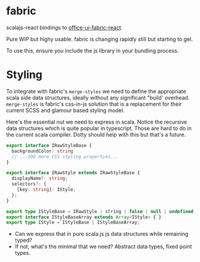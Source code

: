 # fabric

scalajs-react bindings to [office-ui-fabric-react](https://github.com/OfficeDev/office-ui-fabric-react).

Pure WIP but highy usable. fabric is changing rapidly still but starting to gel.

To use this, ensure you include the js library in your bundling process.


# Styling

To integrate with fabric's `merge-styles` we need to define the appropriate
scala side data structures, ideally without any significant "build'
overhead. `merge-styles` is fabric's css-in-js solution that is a replacement
for their current SCSS and glamour based styling model.

Here's the essential nut we need to express in scala. Notice the recursive data
structures which is quite popular in typescript. Those are hard to do in the
current scala compiler. Dotty should help with this but that's a future.

```typescript
export interface IRawStyleBase {
  backgroundColor: string
  // ...100 more CSS styling properties...
}

export interface IRawStyle extends IRawStyleBase {
  displayName?: string;
  selectors?: {
    [key: string]: IStyle;
  };
}

export type IStyleBase = IRawStyle | string | false | null | undefined;
export interface IStyleBaseArray extends Array<IStyle> { }
export type IStyle = IStyleBase | IStyleBaseArray;
```

* Can we express that in pure scala.js js data structures while remaining typed?
* If not, what's the minimal that we need? Abstract data types, fixed point types.

